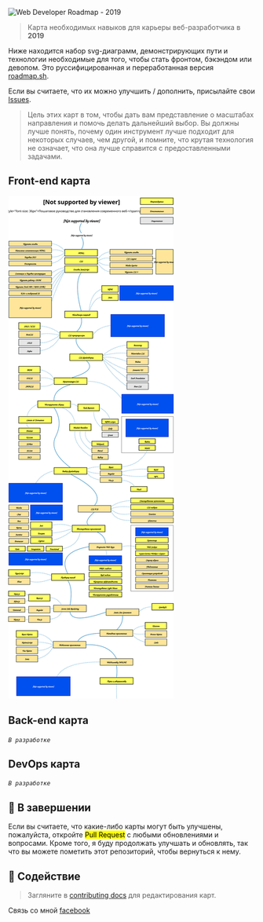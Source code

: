 ![Web Developer Roadmap - 2019](https://savvoff.github.io/common/img/webdev-2019.png)

> Карта необходимых навыков для карьеры веб-разработчика в **2019**

Ниже находится набор svg-диаграмм, демонстрирующих пути и технологии необходимые для того, чтобы стать фронтом, бэкэндом или девопом. Это руссифицированная и переработанная версия <a href="http://roadmap.sh">roadmap.sh</a>.

Если вы считаете, что их можно улучшить / дополнить, присылайте свои [Issues](/issues).

> Цель этих карт в том, чтобы дать вам представление о масштабах направления и помочь делать дальнейший выбор. Вы должны лучше понять, почему один инструмент лучше подходит для некоторых случаев, чем другой, и помните, что крутая технология не означает, что она лучше справится с предоставленными задачами.

## Front-end карта

![Front-end карта](./images/frontend.svg)

## Back-end карта

*`В разработке`*

## DevOps карта

*`В разработке`*

## 🚦 В завершении

Если вы считаете, что какие-либо карты могут быть улучшены, пожалуйста, откройте <mark>Pull Request</mark> с любыми обновлениями и вопросами. Кроме того, я буду продолжать улучшать и обновлять, так что вы можете пометить этот репозиторий, чтобы вернуться к нему.

## 🤝 Содействие 

> Загляните в [contributing docs](./contributing.md) для редактирования карт.

Связь со мной [facebook](https://facebook.com/savvoff)